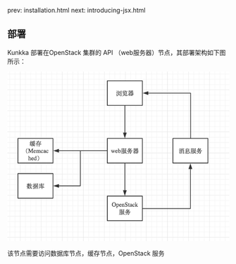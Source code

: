 prev: installation.html
next: introducing-jsx.html
## 部署

Kunkka 部署在OpenStack 集群的 API （web服务器）节点，其部署架构如下图所示：
<p style="text-align: center">
  <img src="img/framework/deployment_architecture.png">
</p>

该节点需要访问数据库节点，缓存节点，OpenStack 服务